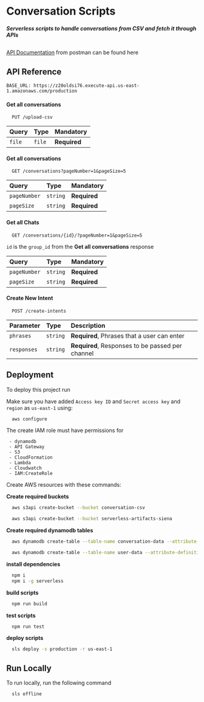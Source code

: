 # Conversation Scripts
##### Serverless scripts to handle conversations from CSV and fetch it through APIs
##
[API Documentation](https://documenter.getpostman.com/view/25655079/2s93mBxKZw) from postman can be found here




## API Reference

```http
BASE_URL: https://z20oldsi76.execute-api.us-east-1.amazonaws.com/production
```

#### Get all conversations

```http
  PUT /upload-csv
```

| Query | Type     | Mandatory                |
| :-------- | :------- | :------------------------- |
| `file` | `file` | **Required**|

#### Get all conversations

```http
  GET /conversations?pageNumber=1&pageSize=5
```

| Query | Type     | Mandatory                |
| :-------- | :------- | :------------------------- |
| `pageNumber` | `string` | **Required**|
| `pageSize` | `string` | **Required**|


#### Get all Chats

```http
  GET /conversations/{id}/?pageNumber=1&pageSize=5
```
`id` is the `group_id` from the **Get all conversations** response

| Query | Type     | Mandatory                |
| :-------- | :------- | :------------------------- |
| `pageNumber` | `string` | **Required**|
| `pageSize` | `string` | **Required**|

#### Create New Intent

```http
  POST /create-intents
```

| Parameter | Type     | Description                |
| :-------- | :------- | :------------------------- |
| `phrases` | `string` | **Required**, Phrases that a user can enter|
| `responses` | `string` | **Required**, Responses to be passed per channel|





## Deployment

To deploy this project run

Make sure you have added `Access key ID` and `Secret access key` and `region` as `us-east-1` using:

```bash
  aws configure
```

The create IAM role must have permissions for

```
 - dynamodb
 - API Gateway
 - S3
 - CloudFormation
 - Lambda
 - Cloudwatch
 - IAM:CreateRole
 ```

Create AWS resources with these commands:

**Create required buckets**
```bash
  aws s3api create-bucket --bucket conversation-csv

  aws s3api create-bucket --bucket serverless-artifacts-siena
```

**Create required dynamodb tables**
```bash
  aws dynamodb create-table --table-name conversation-data --attribute-definitions AttributeName=message_id,AttributeType=S AttributeName=group_id,AttributeType=S --key-schema AttributeName=message_id,KeyType=HASH AttributeName=group_id,KeyType=RANGE --billing-mode PAY_PER_REQUEST

  aws dynamodb create-table --table-name user-data --attribute-definitions AttributeName=group_id,AttributeType=S --key-schema AttributeName=group_id,KeyType=HASH --billing-mode PAY_PER_REQUEST
```

**install dependencies**
```bash
  npm i
  npm i -g serverless
```

**build scripts**
```bash
  npm run build
```

**test scripts**
```bash
  npm run test
```

**deploy scripts**
```bash
  sls deploy -s production -r us-east-1
```


## Run Locally

To run locally, run the following command

```bash
  sls offline
```
